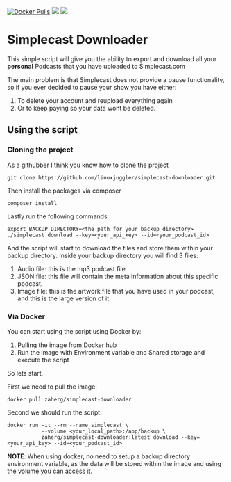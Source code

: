 [![Docker Pulls](https://img.shields.io/docker/pulls/zaherg/simplecast-downloader.svg)](https://hub.docker.com/r/zaherg/simplecast-downloader/) [![](https://images.microbadger.com/badges/image/zaherg/simplecast-downloader.svg)](https://microbadger.com/images/zaherg/simplecast-downloader "Get your own image badge on microbadger.com") [![](https://images.microbadger.com/badges/version/zaherg/simplecast-downloader.svg)](https://microbadger.com/images/zaherg/simplecast-downloader "Get your own version badge on microbadger.com")



# Simplecast Downloader

This simple script will give you the ability to export and download all your __personal__ Podcasts that you have uploaded to Simplecast.com

The main problem is that Simplecast does not provide a pause functionality, so if you ever decided to pause your show you have either:
 
1. To delete your account and reupload everything again
2. Or to keep paying so your data wont be deleted.

## Using the script

### Cloning the project

As a githubber I think you know how to clone the project

```
git clone https://github.com/linuxjuggler/simplecast-downloader.git
```

Then install the packages via composer

```
composer install
```

Lastly run the following commands:

```
export BACKUP_DIRECTORY=<the_path_for_your_backup_directory>
./simplecast download --key=<your_api_key> --id=<your_podcast_id>
``` 

And the script will start to download the files and store them within your backup directory. Inside your backup directory you will find 3 files:

1. Audio file: this is the mp3 podcast file
2. JSON file: this file will contain the meta information about this specific podcast.
3. Image file: this is the artwork file that you have used in your podcast, and this is the large version of it.


### Via Docker

You can start using the script using Docker by:

1. Pulling the image from Docker hub
2. Run the image with Environment variable and Shared storage and execute the script

So lets start.

First we need to pull the image:

```
docker pull zaherg/simplecast-downloader
```

Second we should run the script:

```
docker run -it --rm --name simplecast \
           --volume <your_local_path>:/app/backup \
           zaherg/simplecast-downloader:latest download --key=<your_api_key> --id=<your_podcast_id>
```

__NOTE__: When using docker, no need to setup a backup directory environment variable, as the data will be stored within the image and using the volume you can access it.
